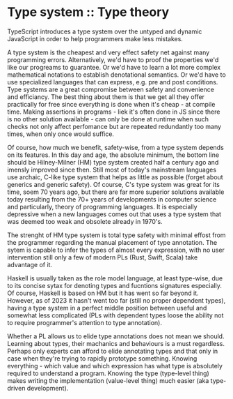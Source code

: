 # Type system :: Type theory

TypeScript introduces a type system over the untyped and dynamic JavaScript in order to help programmers make less mistakes.

A type system is the cheapest and very effect safety net against many programming errors. Alternatively, we'd have to proof the properties we'd like our progreams to guarantee. Or we'd have to learn a lot more complex mathematical notations to establish denotational semantics. Or we'd have to use specialized languages that can express, e.g. pre and post conditions. Type systems are a great compromise between safety and convenience and efficiancy. The best thing about them is that we get all they offer practically for free since everything is done when it's cheap - at compile time. Making assertions in programs - liek it's often done in JS since there is no other solution available - can only be done at runtime when such checks not only affect perfomance but are repeated redundantly too many times, when only once would suffice.

Of course, how much we benefit, safety-wise, from a type system depends on its features. In this day and age, the absolute minimum, the bottom line should be Hilney-Milner (HM) type system created half a century ago and imensly improved since then. Still most of today's mainstream languages use archaic, C-like type system that helps as little as possible (forget about generics and generic safety). Of course, C's type system was great for its time, soem 70 years ago, but there are far more superior solutions available today resulting from the 70+ years of developments in computer science and particularly, theory of programming languages. It is especially depressive when a new languages comes out that uses a type system that was deemed too weak and obsolete already in 1970's.

The strenght of HM type system is total type safety with minimal effost from the programmer regarding the manual placement of type annotation. The sytem is capable to infer the types of almost every expression, with no user intervention still only a few of modern PLs (Rust, Swift, Scala) take advantage of it.

Haskell is usually taken as the role model language, at least type-wise, due to its concise sytax for denoting types and fucntions signatures especially. Of course, Haskell is based on HM but it has went so far beyond it. However, as of 2023 it hasn't went too far (still no proper dependent types), having a type system in a perfect middle position between useful and somewhat less complicated (PLs with dependent types loose the ability not to require programmer's attention to type annotation). 

Whether a PL allows us to elide type annotations does not mean we should. Learning about types, their machanics and behaviours is a must regardless. Perhaps only experts can afford to elide annotating types and that only in case when they're trying to rapidly prototype something. Knowing everything - which value and which expression has what type is absolutely required to understand a program. Knowing the type (type-level thing) makes writing the implementation (value-level thing) much easier (aka type-driven development).
